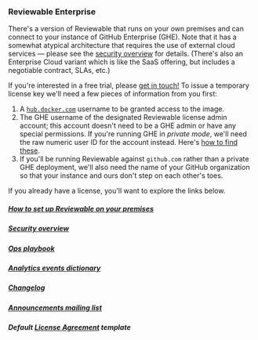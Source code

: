 ### Reviewable Enterprise

There's a version of Reviewable that runs on your own premises and can connect to your instance of GitHub Enterprise (GHE).  Note that it has a somewhat atypical architecture that requires the use of external cloud services &mdash; please see the [security overview](https://github.com/Reviewable/Reviewable/blob/master/enterprise/security.md) for details.  (There's also an Enterprise Cloud variant which is like the SaaS offering, but includes a negotiable contract, SLAs, etc.)

If you're interested in a free trial, please [get in touch!](mailto:support@reviewable.io?subject=Enterprise%20edition)  To issue a temporary license key we'll need a few pieces of information from you first:
1. A [`hub.docker.com`](https://hub.docker.com/) username to be granted access to the image.
2. The GHE username of the designated Reviewable license admin account; this account doesn't need to be a GHE admin or have any special permissions.  If you're running GHE in _private mode_, we'll need the raw numeric user ID for the account instead.  Here's [how to find these](https://github.com/Reviewable/Reviewable/blob/master/enterprise/userid.md).
3. If you'll be running Reviewable against `github.com` rather than a private GHE deployment, we'll also need the name of your GitHub organization so that your instance and ours don't step on each other's toes.

If you already have a license, you'll want to explore the links below.

##### [How to set up Reviewable on your premises](https://github.com/Reviewable/Reviewable/blob/master/enterprise/config.md)

##### [Security overview](https://github.com/Reviewable/Reviewable/blob/master/enterprise/security.md)

##### [Ops playbook](https://github.com/Reviewable/Reviewable/blob/master/enterprise/operations.md)

##### [Analytics events dictionary](https://github.com/Reviewable/Reviewable/blob/master/enterprise/analytics.md)

##### [Changelog](https://github.com/Reviewable/Reviewable/blob/master/enterprise/changelog.md)

##### [Announcements mailing list](https://groups.google.com/g/reviewable-enterprise-announce)

##### Default [License Agreement](https://github.com/Reviewable/Reviewable/raw/master/enterprise/Reviewable%20MLA%20Template.pdf) template
